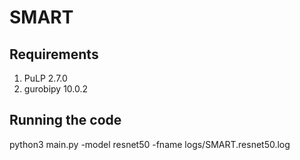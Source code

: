 # SMART

## Requirements
1. PuLP 2.7.0
2. gurobipy 10.0.2

## Running the code
python3 main.py -model resnet50 -fname logs/SMART.resnet50.log
